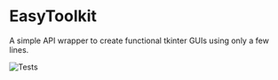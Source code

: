 # EasyToolkit

A simple API wrapper to create functional tkinter GUIs using only a few lines.

![Tests](https://github.com/MalteHerrmann/EasyToolkit/actions/workflows/Tests.yml/badge.svg)
